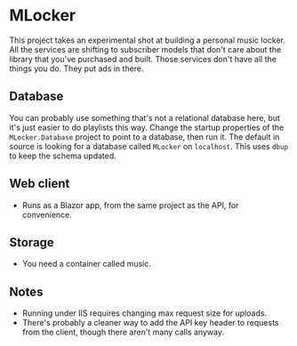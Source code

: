# MLocker

This project takes an experimental shot at building a personal music locker. All the services are shifting to subscriber models that don't care about the library that you've purchased and built. Those services don't have all the things you do. They put ads in there.

## Database
You can probably use something that's not a relational database here, but it's just easier to do playlists this way. Change the startup properties of the `MLocker.Database` project to point to a database, then run it. The default in source is looking for a database called `MLocker` on `localhost`. This uses `dbup` to keep the schema updated.

## Web client
* Runs as a Blazor app, from the same project as the API, for convenience.

## Storage

* You need a container called music.

## Notes

* Running under IIS requires changing max request size for uploads.
* There's probably a cleaner way to add the API key header to requests from the client, though there aren't many calls anyway.
